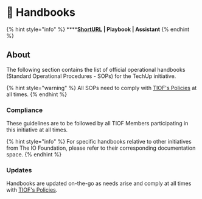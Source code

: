 # 📓 Handbooks

{% hint style="info" %}
****[**ShortURL**](https://tiof.click/TUHB) **| Playbook | Assistant**
{% endhint %}

## About

The following section contains the list of official operational handbooks (Standard Operational Procedures - SOPs) for the TechUp initiative.

{% hint style="warning" %}
All SOPs need to comply with [TIOF's Policies](https://tiof.click/TIOFPolicies) at all times.
{% endhint %}

### Compliance

These guidelines are to be followed by all TIOF Members participating in this initiative at all times.

{% hint style="info" %}
For specific handbooks relative to other initiatives from The IO Foundation, please refer to their corresponding documentation space.
{% endhint %}

### Updates

Handbooks are updated on-the-go as needs arise and comply at all times with [TIOF's Policies](https://tiof.click/TIOFPolicies).
